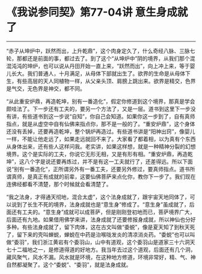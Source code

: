 # 《我说参同契》第77-04讲 意生身成就了

------

“赤子从坤炉中，跃然而出，上升乾鼎”，这个肉身定久了，什么奇经八脉、三脉七轮，那都还是前面的事，都过去了。到了这个“从坤炉中”阴的境界，从我们那个混混沌沌的坤炉，也可以说从丹田开始一直上来，“跃然而出”，向上冲上来，等于婴儿长大。我们普通人，十月满足，从母体下部就出生了。欲界的生命是从母体下生，有些高层的天人同植物一样，从父亲头顶、肩膀上跳出来。欲界是精交，色界是气交，无色界是神交，都不同。

“从此重安炉鼎，再造乾坤，别有一番造化”，假定你修道到这个境界，那真是学会颇哇法了。下一步还有工夫的，要另一个方法了，又是一层。道书到这里下一步没有讲，有些道书到这一步说“自知”，你自己会知道。如果你这一步到了，自有真师指点，就是从虚空中自有仙佛来指点你，那不是一般的了。“重安炉鼎”，这个身体还没有丢掉，还要再造乾坤，整个锅炉再造过。有些道书讲是“阳神出窍”，像婴儿一样，不能让他走远了，如果走远就回不来了。大家看了都着相，以为真有个东西从身体出来，还有些人这样问我。老实讲，如果这样想，就是一种精神分裂的幻想境界。这个是实际的工夫，你说它无形无相，又是有形有相。“重安炉鼎，再造乾坤”，这八个字是说还要再炼过，并不是有这一工夫就行了，还差得远。所以下面说“别有一番造化”，正所谓另外有一番工夫，还要另外修过，要真师指点。道书所谓真师，是真正有成就的前辈，这要仙佛菩萨来点化你，教你下一步了。我们现在连佛经都看不清楚，那个时候就会看清楚了。

“我之法身，才得通天彻地，混合太虚”，这个法身成就了，跟宇宙天地同体了，可以说到了长生不死的境界，法身成就也是“意生身”修成了。“意生身”虽成就了，后面还有工夫的。“意生身”成就可以成菩萨，但是刚刚登初地而已，菩萨境界广大，后面还有九地。如果借用佛学来讲，法身成就了还要修报身成就，所以神仙也分好多种。有些法身成就了，留下肉体，这在古文叫做“委蜕”，像是夏天知了到秋天死了，留下来的壳叫蝉蜕，蝉蜕在中药是治喉咙发炎的清凉消炎药。“委蜕”也可以叫做“委羽”，我们浙江黄岩有个委羽山，山中有道观，这个委羽山是道家三十六洞天七十二福地之一，是修道得道的好地方。我当年去过这个道观，后面还有几个洞，藏风聚气，风水不漏。风水就是环境，在这种地方修道，环境非常好，精、气、神自然都凝聚了。这个“委蜕”、“委羽”，就是法身成就。